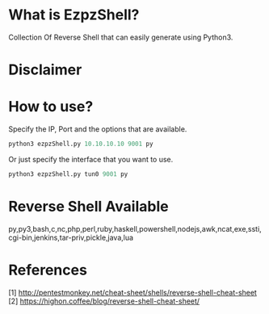 # What is EzpzShell?

Collection Of Reverse Shell that can easily generate using Python3.

# Disclaimer


# How to use?

Specify the IP, Port and the options that are available.

```python
python3 ezpzShell.py 10.10.10.10 9001 py
```

Or just specify the interface that you want to use.

```python
python3 ezpzShell.py tun0 9001 py
```

# Reverse Shell Available

py,py3,bash,c,nc,php,perl,ruby,haskell,powershell,nodejs,awk,ncat,exe,ssti,cgi-bin,jenkins,tar-priv,pickle,java,lua

# References

[1] http://pentestmonkey.net/cheat-sheet/shells/reverse-shell-cheat-sheet
[2] https://highon.coffee/blog/reverse-shell-cheat-sheet/

